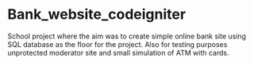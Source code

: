 # Bank_website_codeigniter
School project where the aim was to create simple online bank site using SQL database as the floor for the project. Also for testing purposes unprotected moderator site and small simulation of ATM with cards.
